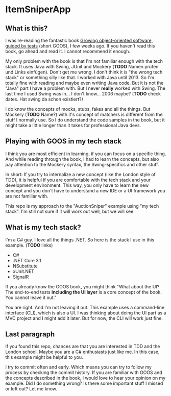 # ItemSniperApp

## What is this?

I was re-reading the fantastic book [Growing object-oriented software, guided by tests](https://www.amazon.de/Growing-Object-Oriented-Software-Addison-Wesley-Signature/dp/0321503627) (short GOOS), I few weeks ago. If you haven't read this book, go ahead and read it. I cannot recommend it enough.

My only problem with the book is that I'm not familiar enough with the tech stack. It uses Java with Swing, JUnit and Mockery (**TODO** Namen prüfen und Links einfügen). Don't get me wrong. I don't think it is "the wrong tech stack" or something silly like that. I worked with Java until 2013. So I'm totally fine with reading and maybe even writing Java code. But it is not the "Java" part I have a problem with. But I never **really** worked with Swing. The last time I used Swing was in... I don't know... 2006 maybe? (**TODO** check dates. Hat swing da schon existiert?)

I do know the concepts of mocks, stubs, fakes and all the things. But Mockery (**TODO** Name?) with it's concept of matchers is different from the stuff I normally use. So I do understand the code samples in the book, but it might take a little longer than it takes for professional Java devs.

## Playing with GOOS in my tech stack

I think you are most efficient in learning, if you can focus on a specific thing. And while reading through the book, I had to learn the concepts, but also pay attention to the Mockery syntax, the Swing-specifics and other stuff.

In short: If you try to internalize a new concept (like the London style of TDD), it is helpful if you are comfortable with the tech stack and your development environment. This way, you only have to learn the new concept and you don't have to understand a new IDE or a UI framework you are not familiar with.

This repo is my approach to the "AuctionSniper" example using "my tech stack". I'm still not sure if it will work out well, but we will see.

## What is my tech stack?

I'm a C# guy. I love all the things .NET. So here is the stack I use in this example. (**TODO** links)

* C#
* .NET Core 3.1
* NSubstitute
* xUnit.NET
* SignalR

If you already know the GOOS book, you might think "What about the UI? The end-to-end tests **including the UI layer** is a core concept of the book. You cannot leave it out."

You are right. And I'm not leaving it out. This example uses a command-line interface (CLI), which is also a UI. I was thinking about doing the UI part as a MVC project and I might add it later. But for now, the CLI will work just fine.

## Last paragraph

If you found this repo, chances are that you are interested in TDD and the London school. Maybe you are a C# enthusiasts just like me. In this case, this example might be helpful to you.

I try to commit often and early. Which means you can try to follow my process by checking the commit history. If you are familiar with GOOS and the concepts described in the book, I would love to hear your opinion on my example. Did I do something wrong? Is there some important stuff I missed or left out? Let me know. 